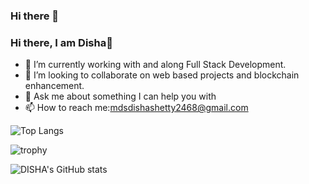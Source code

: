 ### Hi there 👋


### Hi there, I am Disha👋


- 🔭 I’m currently working with and along Full Stack Development.
- 👯 I’m looking to collaborate on web based projects and blockchain enhancement.
- 💬 Ask me about something I can help you with
- 📫 How to reach me:mdsdishashetty2468@gmail.com 

![Top Langs](https://github-readme-stats.vercel.app/api/top-langs/?username=dis25tty&layout=compact&langs_count=8&theme=onedark)

![trophy](https://github-profile-trophy.vercel.app/?username=dis25tty&no-bg=true&theme=monokai&rank=SECRET,SSS,SS,S,AA,A,B)

![DISHA's GitHub stats](https://github-readme-stats.vercel.app/api?username=dis25tty&count_private=true&include_all_commits=true&theme=dracula)


